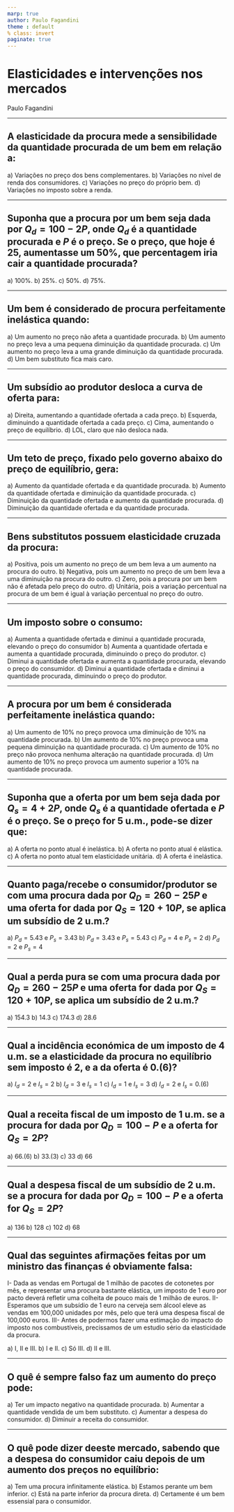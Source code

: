 ```yaml
---
marp: true
author: Paulo Fagandini
theme : default
% class: invert
paginate: true
---
```


# Elasticidades e intervenções nos mercados
Paulo Fagandini

---

## A elasticidade da procura mede a sensibilidade da quantidade procurada de um bem em relação a:

a) Variações no preço dos bens complementares.
b) Variações no nível de renda dos consumidores.
c) Variações no preço do próprio bem.
d) Variações no imposto sobre a renda.

---

## Suponha que a procura por um bem seja dada por $Q_d = 100 - 2P$, onde $Q_d$ é a quantidade procurada e $P$ é o preço. Se o preço, que hoje é 25, aumentasse um 50%, que percentagem iria cair a quantidade procurada?

a) 100%.
b) 25%.
c) 50%.
d) 75%.

---

## Um bem é considerado de procura perfeitamente inelástica quando:

a) Um aumento no preço não afeta a quantidade procurada.
b) Um aumento no preço leva a uma pequena diminuição da quantidade procurada.
c) Um aumento no preço leva a uma grande diminuição da quantidade procurada.
d) Um bem substituto fica mais caro.

---

## Um subsídio ao produtor desloca a curva de oferta para:

a) Direita, aumentando a quantidade ofertada a cada preço.
b) Esquerda, diminuindo a quantidade ofertada a cada preço.
c) Cima, aumentando o preço de equilíbrio.
d) LOL, claro que não desloca nada.

---

## Um teto de preço, fixado pelo governo abaixo do preço de equilíbrio, gera:

a) Aumento da quantidade ofertada e da quantidade procurada.
b) Aumento da quantidade ofertada e diminuição da quantidade procurada.
c) Diminuição da quantidade ofertada e aumento da quantidade procurada.
d) Diminuição da quantidade ofertada e da quantidade procurada.

---

## Bens substitutos possuem elasticidade cruzada da procura:

a) Positiva, pois um aumento no preço de um bem leva a um aumento na procura do outro.
b) Negativa, pois um aumento no preço de um bem leva a uma diminuição na procura do outro.
c) Zero, pois a procura por um bem não é afetada pelo preço do outro.
d) Unitária, pois a variação percentual na procura de um bem é igual à variação percentual no preço do outro.

---

## Um imposto sobre o consumo:

a) Aumenta a quantidade ofertada e diminui a quantidade procurada, elevando o preço do consumidor
b) Aumenta a quantidade ofertada e aumenta a quantidade procurada, diminuindo o preço do produtor.
c) Diminui a quantidade ofertada e aumenta a quantidade procurada, elevando o preço do consumidor.
d) Diminui a quantidade ofertada e diminui a quantidade procurada, diminuindo o preço do produtor.

---

## A procura por um bem é considerada perfeitamente inelástica quando:

a) Um aumento de 10% no preço provoca uma diminuição de 10% na quantidade procurada.
b) Um aumento de 10% no preço provoca uma pequena diminuição na quantidade procurada.
c) Um aumento de 10% no preço não provoca nenhuma alteração na quantidade procurada.
d) Um aumento de 10% no preço provoca um aumento superior a 10% na quantidade procurada.

---

## Suponha que a oferta por um bem seja dada por $Q_s = 4 + 2P$, onde $Q_s$ é a quantidade ofertada e $P$ é o preço. Se o preço for 5 u.m., pode-se dizer que:

a) A oferta no ponto atual é inelástica.
b) A oferta no ponto atual é elástica.
c) A oferta no ponto atual tem elasticidade unitária.
d) A oferta é inelástica.

---

## Quanto paga/recebe o consumidor/produtor se com uma procura dada por $Q_D = 260-25P$ e uma oferta for dada por $Q_S=120+10P$, se aplica um subsídio de 2 u.m.?

a) $P_d=5.43$ e $P_s=3.43$
b) $P_d=3.43$ e $P_s=5.43$
c) $P_d=4$ e $P_s=2$
d) $P_d=2$ e $P_s=4$

---

## Qual a perda pura se com uma procura dada por $Q_D = 260-25P$ e uma oferta for dada por $Q_S=120+10P$, se aplica um subsídio de 2 u.m.?

a) $154.3$
b) $14.3$
c) $174.3$
d) $28.6$

---

## Qual a incidência económica de um imposto de 4 u.m. se a elasticidade da procura no equilíbrio sem imposto é 2, e a da oferta é 0.(6)?

a) $I_d=2$ e $I_s=2$
b) $I_d=3$ e $I_s=1$
c) $I_d=1$ e $I_s=3$
d) $I_d=2$ e $I_s=0.(6)$

---

## Qual a receita fiscal de um imposto de 1 u.m. se a procura for dada por $Q_D=100-P$ e a oferta for $Q_S=2P$?

a) $66.(6)$
b) $33.(3)$
c) $33$
d) $66$

---

## Qual a despesa fiscal de um subsídio de 2 u.m. se a procura for dada por $Q_D=100-P$ e a oferta for $Q_S=2P$?

a) 136
b) 128
c) 102
d) 68

---

## Qual das seguintes afirmações feitas por um ministro das finanças é obviamente falsa:

I-  Dada as vendas em Portugal de 1 milhão de pacotes de cotonetes por mês, e representar uma procura bastante elástica, um imposto de 1 euro por pacto deverá refletir uma colheita de pouco mais de 1 milhão de euros.
II- Esperamos que um subsídio de 1 euro na cerveja sem álcool eleve as vendas em 100,000 unidades por mês, pelo que terá uma despesa fiscal de 100,000 euros.
III- Antes de podermos fazer uma estimação do impacto do imposto nos combustíveis, precissamos de um estudio sério da elasticidade da procura.

a) I, II e III.
b) I e II.
c) Só III.
d) II e III.

---

## O quê é sempre falso faz um aumento do preço pode:

a) Ter um impacto negativo na quantidade procurada.
b) Aumentar a quantidade vendida de um bem substituto.
c) Aumentar a despesa do consumidor.
d) Diminuir a receita do consumidor.

---

## O quê pode dizer deeste mercado, sabendo que a despesa do consumidor caiu depois de um aumento dos preços no equilíbrio:

a) Tem uma procura infinitamente elástica.
b) Estamos perante um bem inferior.
c) Está na parte inferior da procura direta.
d) Certamente é um bem essensial para o consumidor.